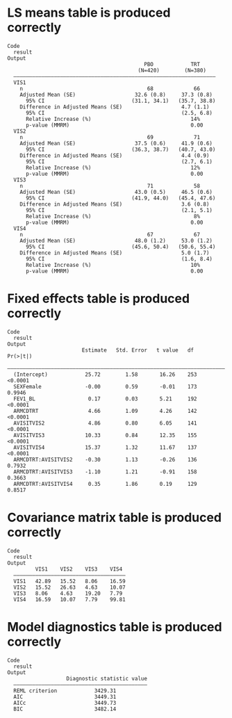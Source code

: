 # LS means table is produced correctly

    Code
      result
    Output
                                                PBO            TRT     
                                              (N=420)        (N=380)   
      —————————————————————————————————————————————————————————————————
      VIS1                                                             
        n                                        68             66     
        Adjusted Mean (SE)                   32.6 (0.8)     37.3 (0.8) 
          95% CI                            (31.1, 34.1)   (35.7, 38.8)
        Difference in Adjusted Means (SE)                   4.7 (1.1)  
          95% CI                                            (2.5, 6.8) 
          Relative Increase (%)                                14%     
          p-value (MMRM)                                       0.00    
      VIS2                                                             
        n                                        69             71     
        Adjusted Mean (SE)                   37.5 (0.6)     41.9 (0.6) 
          95% CI                            (36.3, 38.7)   (40.7, 43.0)
        Difference in Adjusted Means (SE)                   4.4 (0.9)  
          95% CI                                            (2.7, 6.1) 
          Relative Increase (%)                                12%     
          p-value (MMRM)                                       0.00    
      VIS3                                                             
        n                                        71             58     
        Adjusted Mean (SE)                   43.0 (0.5)     46.5 (0.6) 
          95% CI                            (41.9, 44.0)   (45.4, 47.6)
        Difference in Adjusted Means (SE)                   3.6 (0.8)  
          95% CI                                            (2.1, 5.1) 
          Relative Increase (%)                                 8%     
          p-value (MMRM)                                       0.00    
      VIS4                                                             
        n                                        67             67     
        Adjusted Mean (SE)                   48.0 (1.2)     53.0 (1.2) 
          95% CI                            (45.6, 50.4)   (50.6, 55.4)
        Difference in Adjusted Means (SE)                   5.0 (1.7)  
          95% CI                                            (1.6, 8.4) 
          Relative Increase (%)                                10%     
          p-value (MMRM)                                       0.00    

# Fixed effects table is produced correctly

    Code
      result
    Output
                            Estimate   Std. Error   t value   df    Pr(>|t|)
      ——————————————————————————————————————————————————————————————————————
      (Intercept)            25.72        1.58       16.26    253   <0.0001 
      SEXFemale              -0.00        0.59       -0.01    173    0.9946 
      FEV1_BL                 0.17        0.03       5.21     192   <0.0001 
      ARMCDTRT                4.66        1.09       4.26     142   <0.0001 
      AVISITVIS2              4.86        0.80       6.05     141   <0.0001 
      AVISITVIS3             10.33        0.84       12.35    155   <0.0001 
      AVISITVIS4             15.37        1.32       11.67    137   <0.0001 
      ARMCDTRT:AVISITVIS2    -0.30        1.13       -0.26    136    0.7932 
      ARMCDTRT:AVISITVIS3    -1.10        1.21       -0.91    158    0.3663 
      ARMCDTRT:AVISITVIS4     0.35        1.86       0.19     129    0.8517 

# Covariance matrix table is produced correctly

    Code
      result
    Output
             VIS1    VIS2    VIS3    VIS4 
      ————————————————————————————————————
      VIS1   42.89   15.52   8.06    16.59
      VIS2   15.52   26.63   4.63    10.07
      VIS3   8.06    4.63    19.20   7.79 
      VIS4   16.59   10.07   7.79    99.81

# Model diagnostics table is produced correctly

    Code
      result
    Output
                       Diagnostic statistic value
      ———————————————————————————————————————————
      REML criterion            3429.31          
      AIC                       3449.31          
      AICc                      3449.73          
      BIC                       3482.14          

